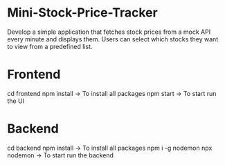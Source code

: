 # Mini-Stock-Price-Tracker
Develop a simple application that fetches stock prices from a mock API every minute and displays them. Users can select which stocks they want to view from a predefined list.


# Frontend
cd frontend
npm install -> To install all packages
npm start -> To start run the UI


# Backend
cd backend
npm install -> To install all packages
npm i -g nodemon
npx nodemon -> To start run the backend
